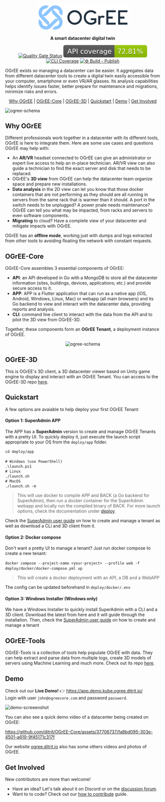 <div align="center">
<img src="https://raw.githubusercontent.com/ditrit/OGrEE-Core/main/APP/assets/custom/logo.png" width="300" alt="NetBox logo" />
<p><strong>A smart datacenter digital twin</strong></p>

[![Quality Gate Status](https://sonarcloud.io/api/project_badges/measure?project=ditrit_OGrEE-Core&metric=alert_status)](https://sonarcloud.io/summary/new_code?id=ditrit_OGrEE-Core)
[![API Coverage](https://raw.githubusercontent.com/ditrit/OGrEE-Core/coverage_badges/api_coverage_badge.svg)](https://github.com/ditrit/OGrEE-Core/actions/workflows/api-unit-test.yml)
[![CLI Coverage](https://raw.githubusercontent.com/ditrit/OGrEE-Core/coverage_badges/cli_coverage_badge.svg)](https://github.com/ditrit/OGrEE-Core/actions/workflows/cli-unit-test.yml)
[![⚙️ Build - Publish](https://github.com/ditrit/OGrEE-Core/actions/workflows/build-deploy.yaml/badge.svg)](https://github.com/ditrit/OGrEE-Core/actions/workflows/build-deploy.yaml)

</div>

OGrEE exists so managing a datacenter can be easier. It aggregates data from different datacenter tools to create a digital twin easily accessible from your computer, smartphone or even VR/AR glasses. Its analysis capabilities helps identify issues faster, better prepare for maintenance and migrations, minimize risks and errors.

<p align="center">
  <a href="#why-ogree">Why OGrEE</a> |
  <a href="#ogree-core">OGrEE-Core</a> |
  <a href="#ogree-3d">OGrEE-3D</a> |
  <a href="#quickstart">Quickstart</a> |
    <a href="#demo">Demo</a> |
  <a href="#get-involved">Get Involved</a>
</p>

![ogree-schema](https://github.com/ditrit/OGrEE-Core/assets/37706737/78e512d0-0f24-4475-b38e-446bf3561e74)


## Why OGrEE
Different professionals work together in a datacenter with its different tools, OGrEE is here to integrate them. Here are some use cases and questions OGrEE may help with:
- An **AR/VR** headset connected to OGrEE can give an administrator or expert live access to help an in-place technician. AR/VR view can also guide a technician to find the exact server and disk that needs to be replaced.
- OGrEE's **3D view** from OGrEE can help the datacenter team organize space and prepare new installations. 
- **Data analysis** in the 2D view can let you know that those docker containers that are not performing as they should are all running in servers from the same rack that is warmer than it should. A port in the switch needs to be unplugged? A power pnale needs maintenance? OGrEE can tell you what may be impacted, from racks and servers to even software components.
- **Migrating** to cloud? Have a complete view of your datacenter and mitigate impacts with OGrEE.

OGrEE has an **offline mode**, working just with dumps and logs extracted from other tools to avoiding floating the network with constant requests.

## OGrEE-Core
OGrEE-Core assembles 3 essential components of OGrEE:
- **API**: an API developed in Go with a MongoDB to store all the datacenter information (sites, buildings, devices, applications; etc.) and provide secure access to it.
- **APP**: APP is a Flutter application that can run as a native app (iOS, Android, Windows, Linux, Mac) or webapp (all main browsers) and its Go backend to view and interact with the datacenter data, providing reports and analysis.
- **CLI**: command line client to interact with the data from the API and to pilot the 3D view from OGrEE-3D.

Together, these components form an **OGrEE Tenant**, a deployment instance of OGrEE. 
<div align="center">
    
![ogree-schema](https://github.com/ditrit/OGrEE-Core/assets/37706737/378c6cbe-aea2-4db0-82d6-6c3a18ecc6c5)

</div>

## OGrEE-3D
This is OGrEE's 3D client, a 3D datacenter viewer based on Unity game engine to display and interact with an OGrEE Tenant.
You can access to the OGrEE-3D repo [here](https://github.com/ditrit/OGrEE-3D).  

## Quickstart

A few options are avaiable to help deploy your first OGrEE Tenant:

#### Option 1: SuperAdmin APP 
The APP has a **SuperAdmin** version to create and manage OGrEE Tenants with a pretty UI. To quickly deploy it, just execute the launch script appropriate to your OS from the `deploy/app` folder. 
```console
cd deploy/app

# Windows (use PowerShell)
.\launch.ps1
# Linux 
./launch.sh
# MacOS 
./launch.sh -m
```
> This will use docker to compile APP and BACK (a Go backend for SuperAdmin), then run a docker container for the SuperAdmin webapp and locally run the compiled binary of BACK. For more launch options, check the documentation under [deploy](https://github.com/ditrit/OGrEE-Core/tree/main/deploy).

Check the [SuperAdmin user guide](https://github.com/ditrit/OGrEE-Core/wiki/Quick-Windows-Deploy) on how to create and manage a tenant as well as download a CLi and 3D client from it.

#### Option 2: Docker compose
Don't want a pretty UI to manage a tenant? Just run docker compose to create a new tenant:

```docker compose --project-name <your-project> --profile web -f deploy/docker/docker-compose.yml up```
> This will create a docker deployment with an API, a DB and a WebAPP

The config can be updated beforehand in ```deploy/docker/.env```

#### Option 3: Windows Installer (Windows only)
We have a Windows Installer to quickly install SuperAdmin with a CLI and a 3D client. Download the latest from here and it will guide through the installation. Then, check the [SuperAdmin user guide](https://github.com/ditrit/OGrEE-Core/wiki/Quick-Windows-Deploy) on how to create and manage a tenant

## OGrEE-Tools
OGrEE-Tools is a collection of tools help populate OGrEE with data. They can help extract and parse data from multiple logs, create 3D models of servers using Machine Learning and much more. Check out its repo [here](https://github.com/ditrit/OGrEE-Tools). 

## Demo

Check out our **Live Demo!** 👉 https://app.demo.kube.ogree.ditrit.io/  
Login with user `john@ogreecore.com` and password `password`.

![demo-screeenshot](https://github.com/ditrit/OGrEE-Core/assets/37706737/017f81a2-a9d1-456d-a18f-d6a30347309a)

You can also see a quick demo video of a datacenter being created on OGrEE:



https://github.com/ditrit/OGrEE-Core/assets/37706737/fa8bd095-303e-4501-a619-9f45171c317f



Our website [ogree.ditrit.io](https://ogree.ditrit.io) also has some others videos and photos of OGrEE.

## Get Involved

New contributors are more than welcome!
- Have an idea? Let's talk about it on Discord or on the [discussion forum](https://github.com/ditrit/OGrEE-Core/discussions).
- Want to to code? Check out our [how to contribute](https://github.com/ditrit/OGrEE-Core/wiki/How-to-contribute-(Dev-Guide)) guide. 


